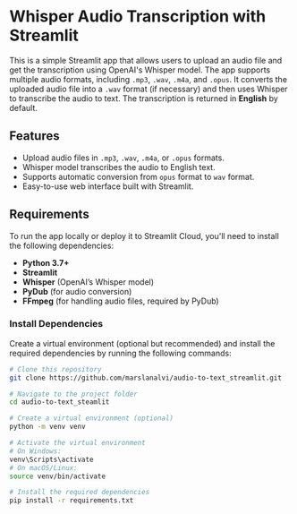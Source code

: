 # Whisper Audio Transcription with Streamlit

This is a simple Streamlit app that allows users to upload an audio file and get the transcription using OpenAI's Whisper model. The app supports multiple audio formats, including `.mp3`, `.wav`, `.m4a`, and `.opus`. It converts the uploaded audio file into a `.wav` format (if necessary) and then uses Whisper to transcribe the audio to text. The transcription is returned in **English** by default.

## Features
- Upload audio files in `.mp3`, `.wav`, `.m4a`, or `.opus` formats.
- Whisper model transcribes the audio to English text.
- Supports automatic conversion from `opus` format to `wav` format.
- Easy-to-use web interface built with Streamlit.

## Requirements
To run the app locally or deploy it to Streamlit Cloud, you'll need to install the following dependencies:

- **Python 3.7+**
- **Streamlit**
- **Whisper** (OpenAI’s Whisper model)
- **PyDub** (for audio conversion)
- **FFmpeg** (for handling audio files, required by PyDub)

### Install Dependencies
Create a virtual environment (optional but recommended) and install the required dependencies by running the following commands:

```bash
# Clone this repository
git clone https://github.com/marslanalvi/audio-to-text_streamlit.git

# Navigate to the project folder
cd audio-to-text_steamlit

# Create a virtual environment (optional)
python -m venv venv

# Activate the virtual environment
# On Windows:
venv\Scripts\activate
# On macOS/Linux:
source venv/bin/activate

# Install the required dependencies
pip install -r requirements.txt
